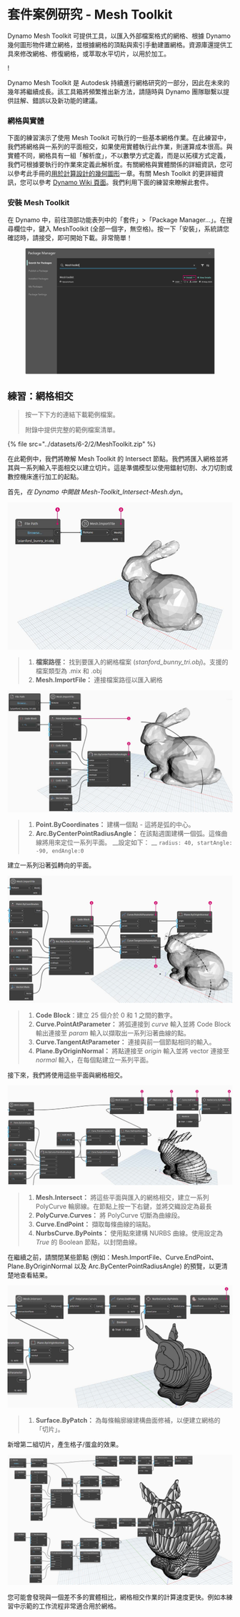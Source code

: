 # 套件案例研究 - Mesh Toolkit

Dynamo Mesh Toolkit 可提供工具，以匯入外部檔案格式的網格、根據 Dynamo 幾何圖形物件建立網格，並根據網格的頂點與索引手動建置網格。資源庫還提供工具來修改網格、修復網格，或萃取水平切片，以用於加工。

\![](<../images/6-2/2/meshToolkitcasestudy01 (2).jpg>)

Dynamo Mesh Toolkit 是 Autodesk 持續進行網格研究的一部分，因此在未來的幾年將繼續成長。該工具箱將頻繁推出新方法，請隨時與 Dynamo 團隊聯繫以提供註解、錯誤以及新功能的建議。

### 網格與實體

下面的練習演示了使用 Mesh Toolkit 可執行的一些基本網格作業。在此練習中，我們將網格與一系列的平面相交，如果使用實體執行此作業，則運算成本很高。與實體不同，網格具有一組「解析度」，不以數學方式定義，而是以拓樸方式定義，我們可根據要執行的作業來定義此解析度。有關網格與實體關係的詳細資訊，您可以參考此手冊的[用於計算設計的幾何圖形](../../5\_essential\_nodes\_and\_concepts/5-2\_geometry-for-computational-design/)一章。有關 Mesh Toolkit 的更詳細資訊，您可以參考 [Dynamo Wiki 頁面](https://github.com/DynamoDS/Dynamo/wiki/Dynamo-Mesh-Toolkit)。我們利用下面的練習來瞭解此套件。

### 安裝 Mesh Toolkit

在 Dynamo 中，前往頂部功能表列中的「套件」>「Package Manager...」。在搜尋欄位中，鍵入 MeshToolkit (全部一個字，無空格)。按一下「安裝」，系統請您確認時，請接受，即可開始下載。非常簡單！

<figure><img src="../../.gitbook/assets/install-mesh-toolkit.png" alt=""><figcaption></figcaption></figure>

## 練習：網格相交

> 按一下下方的連結下載範例檔案。
>
> 附錄中提供完整的範例檔案清單。

{% file src="../datasets/6-2/2/MeshToolkit.zip" %}

在此範例中，我們將瞭解 Mesh Toolkit 的 Intersect 節點。我們將匯入網格並將其與一系列輸入平面相交以建立切片。這是準備模型以使用鐳射切割、水刀切割或數控機床進行加工的起點。

首先，_在 Dynamo 中開啟 Mesh-Toolkit_Intersect-Mesh.dyn_。

![](../images/6-2/2/meshToolkitcasestudy-exercise01.jpg)

> 1. **檔案路徑：** 找到要匯入的網格檔案 (_stanford_bunny_tri.obj_)。支援的檔案類型為 .mix 和 .obj
> 2. **Mesh.ImportFile：** 連接檔案路徑以匯入網格

![](../images/6-2/2/meshToolkitcasestudy-exercise02.jpg)

> 1. **Point.ByCoordinates：** 建構一個點 - 這將是弧的中心。
> 2. **Arc.ByCenterPointRadiusAngle：** 在該點週圍建構一個弧。這條曲線將用來定位一系列平面。 __設定如下： __ `radius: 40, startAngle: -90, endAngle:0`

建立一系列沿著弧轉向的平面。

![](../images/6-2/2/meshToolkitcasestudy-exercise03.jpg)

> 1. **Code Block**：建立 25 個介於 0 和 1 之間的數字。
> 2. **Curve.PointAtParameter：** 將弧連接到 _curve_ 輸入並將 Code Block 輸出連接至 _param_ 輸入以擷取出一系列沿著曲線的點。
> 3. **Curve.TangentAtParameter：** 連接與前一個節點相同的輸入。
> 4. **Plane.ByOriginNormal：** 將點連接至 _origin_ 輸入並將 vector 連接至 _normal_ 輸入，在每個點建立一系列平面。

接下來，我們將使用這些平面與網格相交。

![](../images/6-2/2/meshToolkitcasestudy-exercise04.jpg)

> 1. **Mesh.Intersect：** 將這些平面與匯入的網格相交，建立一系列 PolyCurve 輪廓線。在節點上按一下右鍵，並將交織設定為最長
> 2. **PolyCurve.Curves：** 將 PolyCurve 切斷為曲線段。
> 3. **Curve.EndPoint：** 擷取每條曲線的端點。
> 4. **NurbsCurve.ByPoints：** 使用點來建構 NURBS 曲線。使用設定為 _True_ 的 Boolean 節點，以封閉曲線。

在繼續之前，請關閉某些節點 (例如：Mesh.ImportFile、Curve.EndPoint、Plane.ByOriginNormal 以及 Arc.ByCenterPointRadiusAngle) 的預覽，以更清楚地查看結果。

![](../images/6-2/2/meshToolkitcasestudy-exercise05.jpg)

> 1. **Surface.ByPatch：** 為每條輪廓線建構曲面修補，以便建立網格的「切片」。

新增第二組切片，產生格子/蛋盒的效果。

![](../images/6-2/2/meshToolkitcasestudy-exercise06.jpg)

您可能會發現與一個差不多的實體相比，網格相交作業的計算速度更快。例如本練習中示範的工作流程非常適合用於網格。
